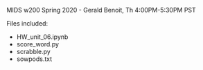 MIDS w200 Spring 2020 - Gerald Benoit, Th 4:00PM-5:30PM PST

Files included:
- HW_unit_06.ipynb
- score_word.py
- scrabble.py
- sowpods.txt
